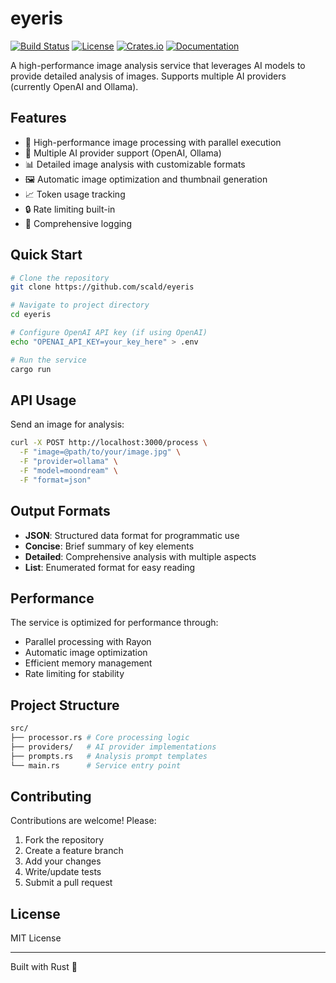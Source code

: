 # eyeris

[![Build Status](https://github.com/scald/eyeris/workflows/CI/badge.svg)](https://github.com/scald/eyeris/actions)
[![License](https://img.shields.io/badge/license-MIT-blue.svg)](LICENSE)
[![Crates.io](https://img.shields.io/crates/v/eyeris.svg)](https://crates.io/crates/eyeris)
[![Documentation](https://docs.rs/eyeris/badge.svg)](https://docs.rs/eyeris)

A high-performance image analysis service that leverages AI models to provide detailed analysis of images. Supports multiple AI providers (currently OpenAI and Ollama).

## Features

- 🚀 High-performance image processing with parallel execution
- 🤖 Multiple AI provider support (OpenAI, Ollama)
- 📊 Detailed image analysis with customizable formats
- 🖼️ Automatic image optimization and thumbnail generation
- 📈 Token usage tracking
- 🔒 Rate limiting built-in
- 📝 Comprehensive logging

## Quick Start

```bash
# Clone the repository
git clone https://github.com/scald/eyeris

# Navigate to project directory
cd eyeris

# Configure OpenAI API key (if using OpenAI)
echo "OPENAI_API_KEY=your_key_here" > .env

# Run the service
cargo run
```

## API Usage

Send an image for analysis:

```bash
curl -X POST http://localhost:3000/process \
  -F "image=@path/to/your/image.jpg" \
  -F "provider=ollama" \
  -F "model=moondream" \
  -F "format=json"
```

## Output Formats

- **JSON**: Structured data format for programmatic use
- **Concise**: Brief summary of key elements
- **Detailed**: Comprehensive analysis with multiple aspects
- **List**: Enumerated format for easy reading

## Performance

The service is optimized for performance through:

- Parallel processing with Rayon
- Automatic image optimization
- Efficient memory management
- Rate limiting for stability

## Project Structure

```bash
src/
├── processor.rs # Core processing logic
├── providers/   # AI provider implementations
├── prompts.rs   # Analysis prompt templates
└── main.rs      # Service entry point
```

## Contributing

Contributions are welcome! Please:

1. Fork the repository
2. Create a feature branch
3. Add your changes
4. Write/update tests
5. Submit a pull request

## License

MIT License

---

Built with Rust 🦀
